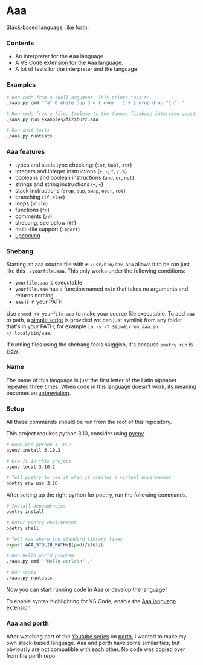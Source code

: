 # Aaa
Stack-based language, like forth.

### Contents
* An interpreter for the Aaa language
* A [VS Code extension](./aaa-vscode-extension/README.md) for the Aaa language.
* A lot of tests for the interpreter and the language

### Examples
```sh
# Run code from a shell argument. This prints "aaa\n".
./aaa.py cmd '"a" 0 while dup 3 < { over . 1 + } drop drop "\n" .'

# Run code from a file. Implements the famous fizzbuzz interview question.
./aaa.py run examples/fizzbuzz.aaa

# Run unit tests
./aaa.py runtests
```

### Aaa features
- types and static type checking: (`int`, `bool`, `str`)
- integers and integer instructions (`+`, `-`, `*`, `/`, `%`)
- booleans and boolean instructions (`and`, `or`, `not`)
- strings and string instructions (`+`, `=`)
- stack instructions (`drop`, `dup`, `swap`, `over`, `rot`)
- branching (`if`, `else`)
- loops (`while`)
- functions (`fn`)
- comments (`//`)
- shebang, see below (`#!`)
- multi-file support (`import`)
- [upcoming](./TODO.md)

### Shebang

Starting an aaa source file with `#!/usr/bin/env aaa` allows it to be run just like this `./yourfile.aaa`.
This only works under the following conditions:
* `yourfile.aaa` is executable
* `yourfile.aaa` has a function named `main` that takes no arguments and returns nothing
* `aaa` is in your PATH

Use `chmod +x yourfile.aaa` to make your source file executable. To add `aaa` to path, a [simple script](./run_aaa.sh) is provided we can just symlink from any folder that's in your PATH, for example `ln -s -T $(pwd)/run_aaa.sh ~/.local/bin/aaa`.

If running files using the shebang feels sluggish, it's because `poetry run` is [slow](https://github.com/python-poetry/poetry/issues/3502).

### Name
The name of this language is just the first letter of the Latin alphabet [repeated](#Examples) three times. When code in this language doesn't work, its meaning becomes an [abbreviation](https://en.uncyclopedia.co/wiki/AAAAAAAAA!).

### Setup
All these commands should be run from the root of this repository.

This project requires python 3.10, consider using [pyenv](https://github.com/pyenv/pyenv).

```sh
# Download python 3.10.2
pyenv install 3.10.2

# Use it in this project
pyenv local 3.10.2

# Tell poetry to use it when it creates a virtual environment
poetry env use 3.10
```

After setting up the right python for poetry, run the following commands.

```sh
# Install dependencies
poetry install

# Enter poetry environment
poetry shell

# Tell Aaa where the standard library lives
export AAA_STDLIB_PATH=$(pwd)/stdlib

# Run hello world program
./aaa.py cmd '"Hello world\n" .'

# Run tests
./aaa.py runtests
```

Now you can start running code in Aaa or develop the language!

To enable syntax highlighting for VS Code, enable the [Aaa language extension](./aaa-vscode-extension/README.md)


### Aaa and porth
After watching part of the [Youtube series](https://www.youtube.com/playlist?list=PLpM-Dvs8t0VbMZA7wW9aR3EtBqe2kinu4) on [porth](https://gitlab.com/tsoding/porth), I wanted to make my own stack-based language. Aaa and porth have some similarities, but obviously are not compatible with each other. No code was copied over from the porth repo.
